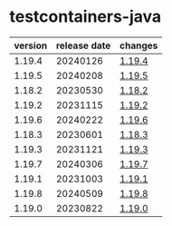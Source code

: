 # testcontainers-java

| version | release date |            changes             |
|---------|--------------|--------------------------------|
| 1.19.4  | 20240126     | [1.19.4](./1.19.4-20240126.md) |
| 1.19.5  | 20240208     | [1.19.5](./1.19.5-20240208.md) |
| 1.18.2  | 20230530     | [1.18.2](./1.18.2-20230530.md) |
| 1.19.2  | 20231115     | [1.19.2](./1.19.2-20231115.md) |
| 1.19.6  | 20240222     | [1.19.6](./1.19.6-20240222.md) |
| 1.18.3  | 20230601     | [1.18.3](./1.18.3-20230601.md) |
| 1.19.3  | 20231121     | [1.19.3](./1.19.3-20231121.md) |
| 1.19.7  | 20240306     | [1.19.7](./1.19.7-20240306.md) |
| 1.19.1  | 20231003     | [1.19.1](./1.19.1-20231003.md) |
| 1.19.8  | 20240509     | [1.19.8](./1.19.8-20240509.md) |
| 1.19.0  | 20230822     | [1.19.0](./1.19.0-20230822.md) |

